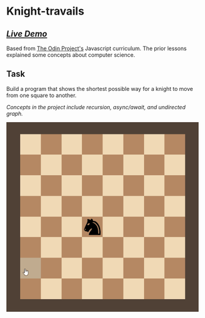 # Knight-travails
## [_Live Demo_](https://john0ground.github.io/Knight-travails/)

Based from [The Odin Project's](https://www.theodinproject.com/lessons/javascript-knights-travails) Javascript curriculum. The prior lessons explained some concepts about computer science.

## Task
Build a program that shows the shortest possible way for a knight to move from
one square to another.

_Concepts in the project include recursion, async/await, and undirected graph._

![Knight travails gif](./knight-travails.gif)
